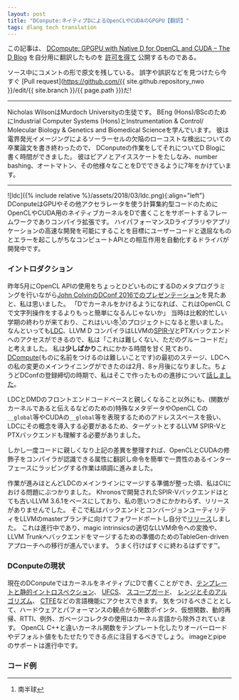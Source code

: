 ```yaml
---
layout: post
title: "DConpute:ネイティブDによるOpenCLやCUDAのGPGPU【翻訳】"
tags: dlang tech translation 
---
```


この記事は、
[DCompute: GPGPU with Native D for OpenCL and CUDA – The D Blog](https://dlang.org/blog/2017/07/17/dcompute-gpgpu-with-native-d-for-opencl-and-cuda/)
を自分用に翻訳したものを
[許可を得て](http://dlang.org/blog/2017/06/16/life-in-the-fast-lane/#comment-1631)
公開するものである。

ソース中にコメントの形で原文を残している。
誤字や誤訳などを見つけたら今すぐ
[Pull request](https://github.com/{{ site.github.repository_nwo }}/edit/{{ site.branch }}/{{ page.path }})だ!

---

<!-- _Nicholas Wilson is a student at Murdoch University, studying for his BEng (Hons)/BSc in Industrial Computer Systems (Hons) and Instrumentation & Control/ Molecular Biology & Genetics and Biomedical Science. He just finished his thesis on low-cost defect detection of solar cells by electroluminescence imaging, which gives him time to work on DCompute and write about it for the D Blog. He plays the piano, ice skates, and has spent 7 years putting D to use on number bashing, automation, and anything else that he could make a computer do for him._ -->

Nicholas WilsonはMurdoch Universityの生徒です。
BEng (Hons)/BScのためにIndustrial Computer Systems (Hons)とInstrumentation & Control/ Molecular Biology & Genetics and Biomedical Scienceを学んでいます。
彼は電界発光イメージングによるソーラーセルの欠陥のローコストな検出についての卒業論文を書き終わったので、
DConputeの作業をしてそれについてD Blogに書く時間ができました。
彼はピアノとアイススケートをたしなみ、number bashing、オートマトン、その他様々なことをDでできるように7年をかけています。

---

<!-- ![](https://i1.wp.com/dlang.org/blog/wp-content/uploads/2017/07/ldc.png?resize=160%2C160) -->
<!-- DCompute is a framework and compiler extension to support writing native kernels for OpenCL and CUDA in D to utilise GPUs and other accelerators for computationally intensive code. In development are drivers to automate the interactions between user code and the tedious and error prone compute APIs with the goal of enabling the rapid development of high performance D libraries and applications. -->

![ldc]({% include relative %}/assets/2018/03/ldc.png){:align="left"}
DConputeはGPUやその他アクセラレータを使う計算集約型コードのためにOpenCLやCUDA用のネイティブカーネルをDで書くことをサポートするフレームワークでありコンパイラ拡張です。
ハイパフォーマンスDライブラリやアプリケーションの高速な開発を可能にすることを目標にユーザーコードと退屈なものとエラーを起こしがちなコンピュートAPIとの相互作用を自動化するドライバが開発中です。

<!-- ### Introduction -->

### イントロダクション

<!-- After watching [John Colvin’s DConf 2016 presentation](http://dconf.org/2016/talks/colvin.html) in May of last year on using D’s metaprogramming to make the OpenCL API marginally less horrible to use, I thought, “This would be so much easier to do if we were able to write kernels in D, rather than doing string manipulations in OpenCL C”. At the time, I was coming up to the end of a rather busy semester and thought that would make a good winter[\[1\]](#fnote) project. After all, [LDC](https://github.com/ldc-developers/ldc), the LLVM D Compiler, has access to LLVM’s [SPIR-V](https://github.com/thewilsonator/llvm-target-spirv) and PTX backends, and I thought, “It can’t be too hard, its only glue code”. I _slightly_ underestimated the time it would take, finishing the first stage of [DCompute](http://github.com/libmir/dcompute) (because naming things is hard), mainlining the changes I made to LDC at the end of February, eight months later — just in time for the close of submissions to DConf, where I gave a [talk](http://dconf.org/2017/talks/wilson.html) on the progress I had made. -->

昨年5月にOpenCL APIの使用をちょっとひどいものにするDのメタプログラミングを行いながら[John ColvinのDConf 2016でのプレゼンテーション](http://dconf.org/2016/talks/colvin.html)を見たあと、私は思いました。
「Dでカーネルをかけるようになれば、これはOpenCL Cで文字列操作をするよりもっと簡単になるんじゃないか」
当時は比較的忙しい学期の終わりが来ており、これはいい冬[^1]のプロジェクトになると思いました。
なんといっても[LDC](https://github.com/ldc-developers/ldc)、LLVM D コンパイラはLLVMの[SPIR-V](https://github.com/thewilsonator/llvm-target-spirv)とPTXバックエンドへのアクセスができるので、私は「これは難しくない、ただのグルーコードだ」と考えました。
私は**少しばかり**これにかかる時間を甘く見ており、[DCompute](http://github.com/libmir/dcompute)(ものに名前をつけるのは難しいことです)の最初のステージ、LDCへの私の変更のメインライニングができたのは2月、8ヶ月後になりました。ちょうどDConfの登録締切の時期で、私はそこで作ったものの進捗について[話しました](http://dconf.org/2017/talks/wilson.html)。

[^1]: 南半球

<!-- Apart from familiarising myself with the LDC and DMD front-end codebases, I also had to understand the LLVM SPIR-V and PTX backends that I was trying to target, because they require the use of special metadata (for e.g. denoting a function is a kernel) and address spaces, used to represent __g`lobal` & friends in OpenCL C and _`_global__` & friends in CUDA, and introduce these concepts into LDC. -->

LDCとDMDのフロントエンドコードベースと親しくなること以外にも、(関数がカーネルであると伝えるなどのための)特殊なメタデータやOpenCL Cの`__global`等やCUDAの`__global`等を表現するためのアドレススペースを扱い、LDCにその概念を導入する必要があるため、ターゲットとするLLVM SPIR-VとPTXバックエンドも理解する必要がありました。

<!-- But once I was familiar with the code and had sorted the above discrepancies, it was mostly smooth sailing translating the OpenCL and CUDA modifiers into compiler-recognised attributes and wrapping the intrinsics into an easy to use and consistent interface. -->

しかし一度コードに親しくなり上記の差異を整理すれば、OpenCLとCUDAの修飾子をコンパイラが認識できる属性に翻訳し命令を簡単で一貫性のあるインターフェースにラッピングする作業は順調に進みました。

<!-- When it was all working and almost ready to merge into mainline LDC, I hit a bit of a snag with regards to CI: the SPIR-V backend that was being developed by Khronos was based on the quite old LLVM 3.6.1 and, despite my suggestions, did not have any releases. So I forward ported the backend and the conversion utility to the master branch of LLVM and made a [release](https://github.com/thewilsonator/llvm/releases) myself. Still in progress on this front are converting magic intrinsics to proper LLVM intrinsics and transitioning to a TableGen-driven approach for the backend in preparation for merging the backend into LLVM Trunk. This should hopefully be done soon™. -->

作業が進みほとんどLDCのメインラインにマージする準備が整った頃、私はCIにおける問題にぶつかりました。
Khronosで開発されたSPIR-Vバックエンドはとても古いLLVM 3.6.1をベースにしており、私の思いつきにかかわらず、リリースがありませんでした。
そこで私はバックエンドとコンバージョンユーティリティをLLVMのmasterブランチに向けてフォワードポートし自分で[リリース](https://github.com/thewilsonator/llvm/releases)しました。
これは進行中であり、magic intrinsicsの適切なLLVM命令への変換や、LLVM Trunkへバックエンドをマージするための準備のためのTableGen-drivenアプローチへの移行が進んでいます。
うまく行けばすぐに終わるはずです™。

<!-- ### Current state of DCompute -->

### DConputeの現状

<!-- With the current state of DCompute we are able to write kernels natively in D and have access to most of its language-defining features like [templates & static introspection](https://tour.dlang.org/tour/en/basics/templates), [UFCS](https://tour.dlang.org/tour/en/gems/uniform-function-call-syntax-ufcs), [scope guards](https://tour.dlang.org/tour/en/gems/scope-guards), [ranges & algorithms](https://tour.dlang.org/tour/en/gems/range-algorithms) and [CTFE](https://tour.dlang.org/tour/en/gems/compile-time-function-evaluation-ctfe). Notably missing, for hardware and performance reasons, are those features commonly excluded in kernel languages, like function pointers, virtual functions, dynamic recursion, RTTI, exceptions and the use of the garbage collector. Note that unlike OpenCL C++ we allow kernel functions to be templated and have overloads and default values. Still in development is support for images and pipes. -->

現在のDConputeではカーネルをネイティブにDで書くことができ、[テンプレートと静的イントロスペクション](https://tour.dlang.org/tour/ja/basics/templates)、
[UFCS](https://tour.dlang.org/tour/ja/gems/uniform-function-call-syntax-ufcs)、
[スコープガード](https://tour.dlang.org/tour/ja/gems/scope-guards)、
[レンジとそのアルゴリズム](https://tour.dlang.org/tour/ja/gems/range-algorithms)、
[CTFE](https://tour.dlang.org/tour/en/gems/compile-time-function-evaluation-ctfe)などの言語機能にアクセスできます。
気をつけるべきこととして、ハードウェアとパフォーマンスの観点から関数ポインタ、仮想関数、動的再帰、RTTI、例外、ガベージコレクタの使用はカーネル言語から除外されています。
OpenCL C++と違いカーネル関数をテンプレート化したりオーバーロードやデフォルト値をもたせたりできる点に注目するべきでしょう。
imageとpipeのサポートは進行中です。

<!-- ### Example code -->

### コード例

<!-- To write kernels in D, we need to pass `-mdcompute-targets=<targets>` to LDC, where `<targets>` is a comma-separated list of the desired targets to build for, e.g. `ocl-120,cuda-350` for OpenCL 1.2 and CUDA compute capability 3.5, respectively (yes, we can do them all at once!). We get one file for each target, e.g. `kernels_ocl120_64.spv`, when built in 64-bit mode, which contains all of the code for that device. -->



<!-- The `vector add` kernel in D is: -->

<!-- ```d
@compute(CompileFor.deviceOnly) module example;
import ldc.dcompute;
import dcompute.std.index;

alias gf = GlobalPointer!float;

@kernel void vadd(gf a, gf b, gf c) 
{
	auto x = GlobalIndex.x;
	a[x] = b[x]+c[x];
}
``` -->


<!-- Modules marked with the `@compute` attribute are compiled for each of the command line targets, `@kernel` makes a function a kernel, and `GlobalPointer` is the equivalent of the `__global` qualifier in OpenCL. -->

<!-- Kernels are not restricted to just functions — lambdas & tamplates also work: -->

<!-- ```d
@kernel void map(alias F)(KernelArgs!F args)
{
    F(args);
}
//In host code
AutoBuffer!float x,y,z; // y & z initialised with data
q.enqueue!(map!((a,b,c) => a=b+c))(x.length)(x, y, z);
``` -->

<!-- Where `KernelArgs` translates host types to device types (e.g. buffers to pointers or, as in this example, AutoBuffers to [AutoIndexed Pointers](https://github.com/libmir/dcompute/blob/master/source/dcompute/std/index.d#L298)) so that we encapsulate the differences in the host and device types. -->

<!-- The last line is the expected syntax for launching kernels, `q.enqueue!kernel(dimensions)(args)`, akin to CUDA’s `kernel<<<dimensions,queue>>>(args)`. The libraries for launching kernels are in development. -->

<!-- Unlike CUDA, where all the magic for transforming the above expression into code on the host lies in the compiler, `q.enqueue!func(sizes)(args)` will be processed by static introspection of the driver library of DCompute.   -->
<!-- The sole reason we can do this in D is that we are able to query the mangled name the compiler will give to a symbol via the symbol’s `.mangleof` property. This, in combination with D’s easy to use and powerful templates, means we can significantly reduce the mental overhead associated with using the compute APIs. Also, implementing this in the library will be much simpler, and therefore faster to implement, than putting the same behaviour in the compiler. While this may not seem much for CUDA users, this will be a breath of fresh air to OpenCL users (just look at the [OpenCL vector add host code example](http://www.heterogeneouscompute.org/wordpress/wp-content/uploads/2011/06/Chapter2.txt) steps 7-11). -->

<!-- While you cant do that just yet in DCompute, development should start to progress quickly and hopefully become a reality soon. -->

<!-- I would like to thank John Colvin for the initial inspiration, Mike Parker for editing, and the LDC folks, David Nadlinger, Kai Nacke, Martin Kinke, with a special thanks to Johan Engelen, for their help with understanding the LDC codebase and reviewing my work. -->

<!-- If you would like to help develop DCompute (or be kept in the loop), feel free to drop a line at the [libmir Gitter](https://gitter.im/libmir/public). Similarly, any efforts preparing the [SPIR-V](https://github.com/thewilsonator/llvm) [backend](https://github.com/thewilsonator/llvm-target-spirv) for inclusion into LLVM are also greatly appreciated. -->